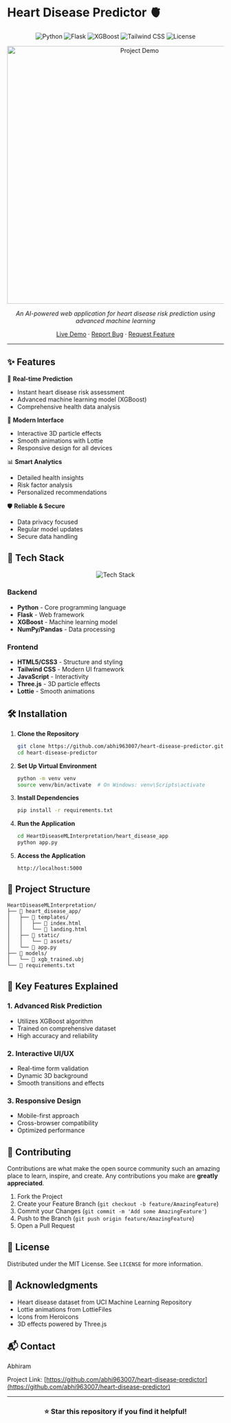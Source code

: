 # Heart Disease Predictor 🫀

<div align="center">

![Python](https://img.shields.io/badge/python-v3.8+-blue.svg)
![Flask](https://img.shields.io/badge/flask-v2.0+-lightgrey.svg)
![XGBoost](https://img.shields.io/badge/xgboost-latest-orange.svg)
![Tailwind CSS](https://img.shields.io/badge/tailwindcss-v3.0+-blue.svg)
![License](https://img.shields.io/badge/license-MIT-green.svg)

<img src="https://raw.githubusercontent.com/abhi963007/heart-disease-predictor/main/demo.gif" alt="Project Demo" width="600"/>

*An AI-powered web application for heart disease risk prediction using advanced machine learning*

[Live Demo](#) · [Report Bug](https://github.com/abhi963007/heart-disease-predictor/issues) · [Request Feature](https://github.com/abhi963007/heart-disease-predictor/issues)

</div>

---

## ✨ Features

🔮 **Real-time Prediction**
- Instant heart disease risk assessment
- Advanced machine learning model (XGBoost)
- Comprehensive health data analysis

🎨 **Modern Interface**
- Interactive 3D particle effects
- Smooth animations with Lottie
- Responsive design for all devices

📊 **Smart Analytics**
- Detailed health insights
- Risk factor analysis
- Personalized recommendations

🛡️ **Reliable & Secure**
- Data privacy focused
- Regular model updates
- Secure data handling

## 🚀 Tech Stack

<div align="center">

![Tech Stack](https://skillicons.dev/icons?i=python,flask,js,tailwind,git)

</div>

### Backend
- **Python** - Core programming language
- **Flask** - Web framework
- **XGBoost** - Machine learning model
- **NumPy/Pandas** - Data processing

### Frontend
- **HTML5/CSS3** - Structure and styling
- **Tailwind CSS** - Modern UI framework
- **JavaScript** - Interactivity
- **Three.js** - 3D particle effects
- **Lottie** - Smooth animations

## 🛠️ Installation

1. **Clone the Repository**
   ```bash
   git clone https://github.com/abhi963007/heart-disease-predictor.git
   cd heart-disease-predictor
   ```

2. **Set Up Virtual Environment**
   ```bash
   python -m venv venv
   source venv/bin/activate  # On Windows: venv\Scripts\activate
   ```

3. **Install Dependencies**
   ```bash
   pip install -r requirements.txt
   ```

4. **Run the Application**
   ```bash
   cd HeartDiseaseMLInterpretation/heart_disease_app
   python app.py
   ```

5. **Access the Application**
   ```
   http://localhost:5000
   ```

## 📁 Project Structure

```
HeartDiseaseMLInterpretation/
├── 📂 heart_disease_app/
│   ├── 📂 templates/
│   │   ├── 📄 index.html
│   │   └── 📄 landing.html
│   ├── 📂 static/
│   │   └── 📂 assets/
│   └── 📄 app.py
├── 📂 models/
│   └── 📄 xgb_trained.ubj
└── 📄 requirements.txt
```

## 🌟 Key Features Explained

### 1. Advanced Risk Prediction
- Utilizes XGBoost algorithm
- Trained on comprehensive dataset
- High accuracy and reliability

### 2. Interactive UI/UX
- Real-time form validation
- Dynamic 3D background
- Smooth transitions and effects

### 3. Responsive Design
- Mobile-first approach
- Cross-browser compatibility
- Optimized performance

## 🤝 Contributing

Contributions are what make the open source community such an amazing place to learn, inspire, and create. Any contributions you make are **greatly appreciated**.

1. Fork the Project
2. Create your Feature Branch (`git checkout -b feature/AmazingFeature`)
3. Commit your Changes (`git commit -m 'Add some AmazingFeature'`)
4. Push to the Branch (`git push origin feature/AmazingFeature`)
5. Open a Pull Request

## 📝 License

Distributed under the MIT License. See `LICENSE` for more information.

## 👏 Acknowledgments

- Heart disease dataset from UCI Machine Learning Repository
- Lottie animations from LottieFiles
- Icons from Heroicons
- 3D effects powered by Three.js

## 📬 Contact

Abhiram 

Project Link: [https://github.com/abhi963007/heart-disease-predictor](https://github.com/abhi963007/heart-disease-predictor)

---

<div align="center">

### ⭐ Star this repository if you find it helpful!

</div> 
